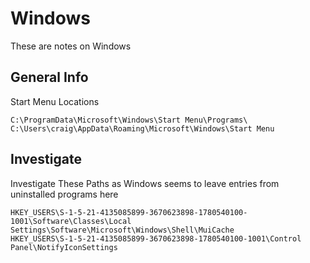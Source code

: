 ﻿# Windows
These are notes on Windows

## General Info

Start Menu Locations
```
C:\ProgramData\Microsoft\Windows\Start Menu\Programs\
C:\Users\craig\AppData\Roaming\Microsoft\Windows\Start Menu
```

## Investigate

Investigate These Paths as Windows seems to leave entries from uninstalled programs here
```
HKEY_USERS\S-1-5-21-4135085899-3670623898-1780540100-1001\Software\Classes\Local Settings\Software\Microsoft\Windows\Shell\MuiCache
HKEY_USERS\S-1-5-21-4135085899-3670623898-1780540100-1001\Control Panel\NotifyIconSettings
```